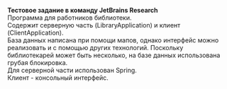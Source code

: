**Тестовое задание в команду JetBrains Research**  
Программа для работников библиотеки.   
Содержит серверную часть (LibraryApplication) и клиент (ClientApplication).  
База данных написана при помощи мапов, однако интерфейс можно реализовать и с помощью других технологий.
Поскольку библиотекарей может быть несколько,
на базе данных использована грубая блокировка.  
Для серверной части использован Spring.  
Клиент - консольный интерфейс.